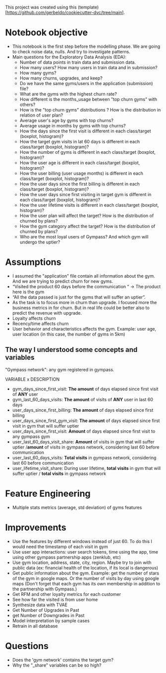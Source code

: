 
This project was created using this (template)[https://github.com/gerbeldo/cookiecutter-dvc/tree/main].

# Notebook objective
- This notebook is the first step before the modelling phase. We are going to check noise data, nulls. And try to investigate patterns. 
- Main questions for the Exploratory Data Analysis (EDA):
    - Number of data points in train data and submission data.
    - How many users? How many users in train data and in submission? 
    - How many gyms?
    - How many churns, upgrades, and keep?
    - Do we have the same gyms/users in the application (submission) file?
    - What are the gyms with the highest churn rate?
    - How different is the months_usage between "top churn gyms" with others?
    - How is the "top churn gyms" distributions ? How is the distribution in relation of user plan?
    - Average user's age by gyms with top churns?
    - Average usage in months by gyms with top churns?
    - How the days since the first visit is different in each class/target (boxplot, histogram)?
    - How the target gym visits in lat 60 days is different in each class/target (boxplot, histogram)?
    - How the number of gyms is different in each class/target (boxplot, histogram)?
    - How the user age is different in each class/target (boxplot, histogram)?
    - How the user billing (user usage months) is different in each class/target (boxplot, histogram)?
    - How the user days since the first billing is different in each class/target (boxplot, histogram)?
    - How the user days since first visiting in target gym is different in each class/target (boxplot, histogram)?
    - How the user lifetime visits is different in each class/target (boxplot, histogram)?
    - How the user plan will affect the target? How is the distribution of churned by plans?
    - How the gym category affect the target? How is the distribution of churned by plans?
    - Who are the most loyal users of Gympass? And which gym will undergo the uptier?

# Assumptions
- I assumed the "application" file contain all information about the gym. And we are trying to predict churn for new gyms. 
- “Visited the product 60 days before the communication “ → The product here is the gym
- “All the data passed is just for the gyms that will suffer an uptier”.
- As the task is to focus more in churn than upgrade. I focused more the business metrics in for churn. But in real life could be better also to predict the revenue with upgrade. 
- Loyalty affects churn
- Recency/time affects churn
- User behavior and characteristics affects the gym. Example: user age, user location (in this case, the number of gyms in 5km)

## The way I understood some concepts and variables

"Gympass network": any gym registered in gympass.


VARIABLE x DESCRIPTION
- gym_days_since_first_visit: **The amount** of	days elapsed since first visit of **ANY** user
- gym_last_60_days_visits: **The amount** of visits of **ANY** user in last 60 days
- user_days_since_first_billing: **The amount** of days elapsed since first billing
- user_days_since_first_gym_visit:	**The amount** of days elapsed since first visit in gym that will suffer uptier
- user_days_since_first_visit: **Amount** of days elapsed since first visit to any gympass gym
- user_last_60_days_visit_share: **Amount** of visits in gym that will suffer uptier /**amount** of visits in gympass network, considering last 60 before communication
- user_last_60_days_visits:	**Total visits** in gympass network, considering last 60 before communication
- user_lifetime_visit_share:	During user lifetime, **total visits** in gym that will suffer uptier / **total visits** in gympass network


# Feature Engineering
- Multiple stats metrics (average, std deviation) of gyms features

# Improvements
- Use the features by different windows instead of just 60. To do this I would need the timestamp of each visit in gym
- Use user app interactions: user search tokens, time using the app, time using other gympass partnership apps (zenklub, etc)
- Use gym location, address, state, city, region. Maybe try to join with public data (ex: financial health of the location, if its local is dangerous)
- Get public information about the gym. Example: get the number of stars of the gym in google maps. Or the number of visits by day using google maps (Don't forget that each gym has its own membership in addition to the partnership with Gympass.)
- Get RFM and other loyalty metrics for each customer
- See how far the visited is from user home
- Synthesize data with TVAE
- Get Number of Upgrades in Past
- get Number of Downgrades in Past
- Model interpretation by sample cases
- Retrain in all database


# Questions
- Does the 'gym network' contains the target gym?
- Why the "_share" variables can be so high? 